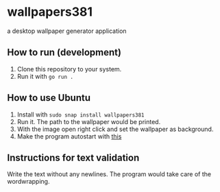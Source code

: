 # wallpapers381
a desktop wallpaper generator application


## How to run (development)
1.  Clone this repository to your system.
2.  Run it with `go run .`

## How to use Ubuntu

1.  Install with `sudo snap install wallpapers381`
2.  Run it. The path to the wallpaper would be printed.
3.  With the image open right click and set the wallpaper as background.
4.  Make the program autostart with [this](https://help.ubuntu.com/stable/ubuntu-help/startup-applications.html.en)

## Instructions for text validation

Write the text without any newlines. The program would take care of the wordwrapping.
